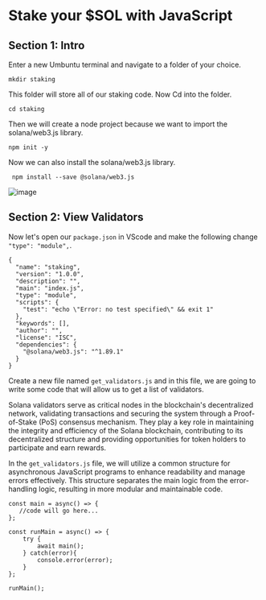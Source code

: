 # Stake your $SOL with JavaScript

## Section 1: Intro
Enter a new Umbuntu terminal and navigate to a folder of your choice.

```
mkdir staking
```

This folder will store all of our staking code. Now Cd into the folder.

```
cd staking
```

Then we will create a node project because we want to import the solana/web3.js library.  

```
npm init -y
```

Now we can also install the solana/web3.js library. 

```
 npm install --save @solana/web3.js
```

![image](https://github.com/jvick1/Intro_to_SOL/assets/32043066/75387054-3495-4181-900f-38da979bef8a)

## Section 2: View Validators

Now let's open our `package.json` in VScode and make the following change `"type": "module",`.

```
{
  "name": "staking",
  "version": "1.0.0",
  "description": "",
  "main": "index.js",
  "type": "module",
  "scripts": {
    "test": "echo \"Error: no test specified\" && exit 1"
  },
  "keywords": [],
  "author": "",
  "license": "ISC",
  "dependencies": {
    "@solana/web3.js": "^1.89.1"
  }
}
```

Create a new file named `get_validators.js` and in this file, we are going to write some code that will allow us to get a list of validators. 

Solana validators serve as critical nodes in the blockchain's decentralized network, validating transactions and securing the system through a Proof-of-Stake (PoS) consensus mechanism. They play a key role in maintaining the integrity and efficiency of the Solana blockchain, contributing to its decentralized structure and providing opportunities for token holders to participate and earn rewards.

In the `get_validators.js` file, we will utilize a common structure for asynchronous JavaScript programs to enhance readability and manage errors effectively. This structure separates the main logic from the error-handling logic, resulting in more modular and maintainable code.

```
const main = async() => {
   //code will go here...
};

const runMain = async() => {
    try {
        await main();
    } catch(error){
        console.error(error);
    }
};

runMain();
```
